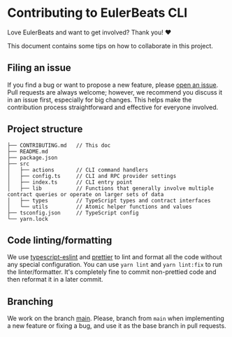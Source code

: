 # Contributing to EulerBeats CLI

Love EulerBeats and want to get involved? Thank you! ♥️

This document contains some tips on how to collaborate in this project.

## Filing an issue

If you find a bug or want to propose a new feature, please [open an issue](https://github.com/EulerBeats/eulerbeats-cli/issues/new). Pull requests are always welcome; however, we recommend you discuss it in an issue first, especially for big changes. This helps make the contribution process straightforward and effective for everyone involved.

## Project structure

```
├── CONTRIBUTING.md   // This doc
├── README.md
├── package.json
├── src
│   ├── actions       // CLI command handlers
│   ├── config.ts     // CLI and RPC provider settings
│   ├── index.ts      // CLI entry point
│   ├── lib           // Functions that generally involve multiple contract queries or operate on larger sets of data
│   ├── types         // TypeScript types and contract interfaces
│   └── utils         // Atomic helper functions and values
├── tsconfig.json     // TypeScript config
└── yarn.lock
```

## Code linting/formatting

We use [typescript-eslint](https://github.com/typescript-eslint/typescript-eslint) and [prettier](https://prettier.io/) to lint and format all the code without any special configuration. You can use `yarn lint` and `yarn lint:fix` to run the linter/formatter. It's completely fine to commit non-prettied code and then reformat it in a later commit.

## Branching

We work on the branch [main](https://github.com/EulerBeats/eulerbeats-cli/tree/main). Please, branch from `main` when implementing a new feature or fixing a
bug, and use it as the base branch in pull requests.
